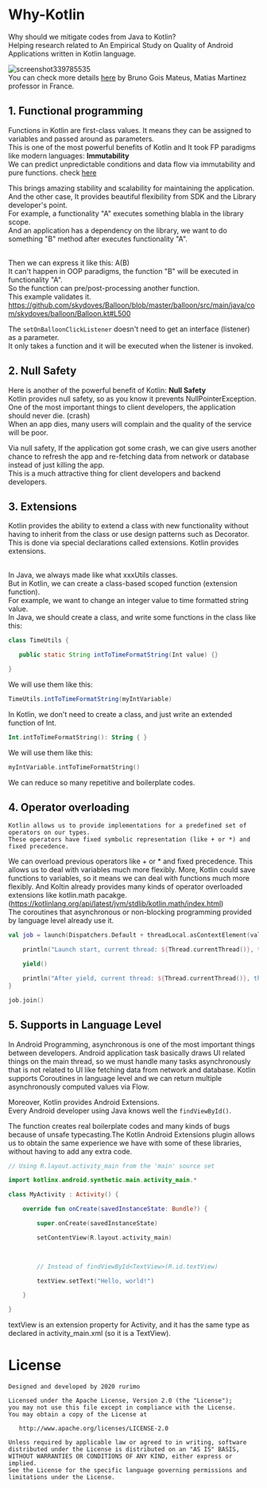 # Why-Kotlin
Why should we mitigate codes from Java to Kotlin? <br>
Helping research related to An Empirical Study on Quality of Android Applications written in Kotlin language.

![screenshot339785535](https://user-images.githubusercontent.com/27774870/75983478-f95bd900-5f2b-11ea-92b8-a04c358101b9.png) <br>
You can check more details [here](https://arxiv.org/abs/1808.00025) by Bruno Gois Mateus, Matias Martinez professor in France.


## 1. Functional programming

Functions in Kotlin are first-class values. It means they can be assigned to variables and passed around as parameters. <br>
This is one of the most powerful benefits of Kotlin and It took FP paradigms like modern languages: __Immutability__ 
<br>We can predict unpredictable conditions and data flow via immutability and pure functions. 
check [here](https://sidburn.github.io/blog/2016/03/14/immutability-and-pure-functions) <br>

This brings amazing stability and scalability for maintaining the application. <br>
And the other case, It provides beautiful flexibility from SDK and the Library developer's point.<br>
For example, a functionality "A" executes something blabla in the library scope.<br>
And an application has a dependency on the library, we want to do something "B" method after executes functionality "A".<br><br>

Then we can express it like this: A(B) <br>
It can't happen in OOP paradigms, the function "B" will be executed in functionality "A".<br>
So the function can pre/post-processing another function.<br>
This example validates it.
https://github.com/skydoves/Balloon/blob/master/balloon/src/main/java/com/skydoves/balloon/Balloon.kt#L500 <br>

The `setOnBalloonClickListener` doesn't need to get an interface (listener) as a parameter.<br>
It only takes a function and it will be executed when the listener is invoked.

## 2. Null Safety
Here is another of the powerful benefit of Kotlin: __Null Safety__ <br> 
Kotlin provides null safety, so as you know it prevents NullPointerException.<br>
One of the most important things to client developers, the application should never die. (crash)<br>
When an app dies, many users will complain and the quality of the service will be poor.

Via null safety, If the application got some crash, we can give users another chance to refresh the app and re-fetching data from network or database instead of just killing the app.<br>
This is a much attractive thing for client developers and backend developers. 

## 3. Extensions
Kotlin provides the ability to extend a class with new functionality without having to inherit from the class or use design patterns such as Decorator. This is done via special declarations called extensions. Kotlin provides extensions. <br><br>

In Java, we always made like what xxxUtils classes.<br>
But in Kotlin, we can create a class-based scoped function (extension function).<br>
For example, we want to change an integer value to time formatted string value.<br>
In Java, we should create a class, and write some functions in the class like this: 

```java
class TimeUtils {

   public static String intToTimeFormatString(Int value) {} 

}

```

We will use them like this:
```java
TimeUtils.intToTimeFormatString(myIntVariable)
```

In Kotlin, we don't need to create a class, and just write an extended function of Int.
```kt
Int.intToTimeFormatString(): String { }
```
 
We will use them like this:
```kt
myIntVariable.intToTimeFormatString() 
```
We can reduce so many repetitive and boilerplate codes.


## 4. Operator overloading 

```
Kotlin allows us to provide implementations for a predefined set of operators on our types.
These operators have fixed symbolic representation (like + or *) and fixed precedence.
```

We can overload previous operators like + or * and fixed precedence. This allows us to deal with variables much more flexibly. More, Kotlin could save functions to variables, so it means we can deal with functions much more flexibly. And Koltin already provides many kinds of operator overloaded extensions like kotlin.math pacakge. (https://kotlinlang.org/api/latest/jvm/stdlib/kotlin.math/index.html)
<br>
The coroutines that asynchronous or non-blocking programming provided by language level already use it. 

```kt
val job = launch(Dispatchers.Default + threadLocal.asContextElement(value = "launch")) {

    println("Launch start, current thread: ${Thread.currentThread()}, thread local value: '${threadLocal.get()}'")

    yield()

    println("After yield, current thread: ${Thread.currentThread()}, thread local value: '${threadLocal.get()}'")
}

job.join()
```


## 5. Supports in Language Level 

In Android Programming, asynchronous is one of the most important things between developers. Android application task basically draws UI related things on the main thread, so we must handle many tasks asynchronously that is not related to UI like fetching data from network and database. Kotlin supports Coroutines in language level and we can return multiple asynchronously computed values via Flow.<br>

Moreover, Kotlin provides Android Extensions.<br>
Every Android developer using Java knows well the `findViewById()`.<br>

The function creates real boilerplate codes and many kinds of bugs because of unsafe typecasting.The Kotlin Android Extensions plugin allows us to obtain the same experience we have with some of these libraries, without having to add any extra code.

```kt
// Using R.layout.activity_main from the 'main' source set

import kotlinx.android.synthetic.main.activity_main.*

class MyActivity : Activity() {

    override fun onCreate(savedInstanceState: Bundle?) {

        super.onCreate(savedInstanceState)

        setContentView(R.layout.activity_main)

        

        // Instead of findViewById<TextView>(R.id.textView)

        textView.setText("Hello, world!")

    }

}
```

textView is an extension property for Activity, and it has the same type as declared in activity_main.xml (so it is a TextView).

# License
```
Designed and developed by 2020 rurimo

Licensed under the Apache License, Version 2.0 (the "License");
you may not use this file except in compliance with the License.
You may obtain a copy of the License at

   http://www.apache.org/licenses/LICENSE-2.0

Unless required by applicable law or agreed to in writing, software
distributed under the License is distributed on an "AS IS" BASIS,
WITHOUT WARRANTIES OR CONDITIONS OF ANY KIND, either express or implied.
See the License for the specific language governing permissions and
limitations under the License.
```
